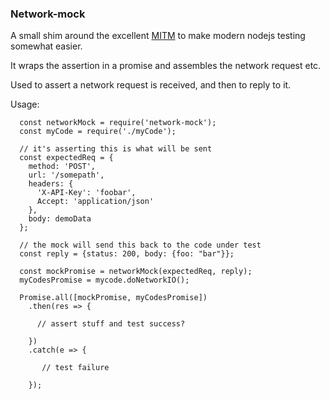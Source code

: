 ### Network-mock

A small shim around the excellent [MITM](https://github.com/moll/node-mitm) to make modern nodejs testing somewhat easier. 

It wraps the assertion in a promise and assembles the network request etc.

Used to assert a network request is received, and then to reply to it.

Usage: 

```
  const networkMock = require('network-mock');
  const myCode = require('./myCode');

  // it's asserting this is what will be sent
  const expectedReq = {
    method: 'POST',
    url: '/somepath',
    headers: {
      'X-API-Key': 'foobar',
      Accept: 'application/json'
    },
    body: demoData
  };

  // the mock will send this back to the code under test
  const reply = {status: 200, body: {foo: "bar"}};

  const mockPromise = networkMock(expectedReq, reply);
  myCodesPromise = mycode.doNetworkIO();

  Promise.all([mockPromise, myCodesPromise])
    .then(res => {

      // assert stuff and test success?

    })
    .catch(e => {

       // test failure

    });
```
